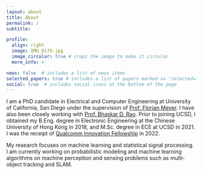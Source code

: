 ```yaml
---
layout: about
title: About
permalink: /
subtitle: 

profile:
  align: right
  image: IMG_0179.jpg
  image_circular: true # crops the image to make it circular
  more_info: >

news: false  # includes a list of news items
selected_papers: true # includes a list of papers marked as "selected={true}"
social: true  # includes social icons at the bottom of the page
---
```


I am a PhD candidate in Electrical and Computer Engineering at University of California, San Diego under the supervision of <a href='https://fmeyer.ucsd.edu/'>Prof. Florian Meyer</a>. I have also been closely working with <a href='http://dsp.ucsd.edu/home/?page_id=4'>Prof. Bhaskar D. Rao</a>. Prior to joining UCSD, I obtained my B.Eng. degree in Electronic Engineering at the Chinese University of Hong Kong in 2018, and M.Sc. degree in ECE at UCSD in 2021. I was the receipt of <a href='https://www.qualcomm.com/research/university-relations/innovation-fellowship/2022-north-america'>Qualcomm Innovation Fellowship</a> in 2022.

My research focuses on machine learning and statistical signal processing. I am currently working on probabilistic modeling and machine learning algorithms on machine perception and sensing problems such as multi-object tracking and SLAM.
